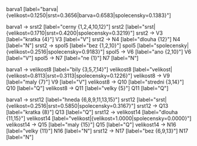 barva1 [label="barva|{velikost=0.1250|srst=0.3656|barva=0.6583|spolecensky=0.1383}"]
    
barva1 -> srst2 [label="cerny {1,2,4,10,12}"]
srst2 [label="srst|{velikost=0.1710|srst=0.4200|spolecensky=0.3219}"]
srst2 -> V3 [label="kratka {4}"]
V3 [label="V"]
srst2 -> N4 [label="dlouha {12}"]
N4 [label="N"]
srst2 -> spol5 [label="bez {1,2,10}"]
spol5 [label="spolecensky|{velikost=0.2516|spolecensky=0.9183}"]
spol5 -> V6 [label="ano {2,10}"]
V6 [label="V"]
spol5 -> N7 [label="ne {1}"]
N7 [label="N"]

barva1 -> velikost8 [label="bily {3,5,7,14}"]
velikost8 [label="velikost|{velikost=0.8113|srst=0.3113|spolecensky=0.1226}"]
velikost8 -> V9 [label="maly {7}"]
V9 [label="V"]
velikost8 -> Q10 [label="stredni {3,14}"]
Q10 [label="Q"]
velikost8 -> Q11 [label="velky {5}"]
Q11 [label="Q"]

barva1 -> srst12 [label="hneda {6,8,9,11,13,15}"]
srst12 [label="srst|{velikost=0.2516|srst=0.5850|spolecensky=0.3167}"]
srst12 -> Q13 [label="kratka {8}"]
Q13 [label="Q"]
srst12 -> velikost14 [label="dlouha {11,15}"]
velikost14 [label="velikost|{velikost=1.0000|spolecensky=0.0000}"]
velikost14 -> Q15 [label="maly {15}"]
Q15 [label="Q"]
velikost14 -> N16 [label="velky {11}"]
N16 [label="N"]
srst12 -> N17 [label="bez {6,9,13}"]
N17 [label="N"]